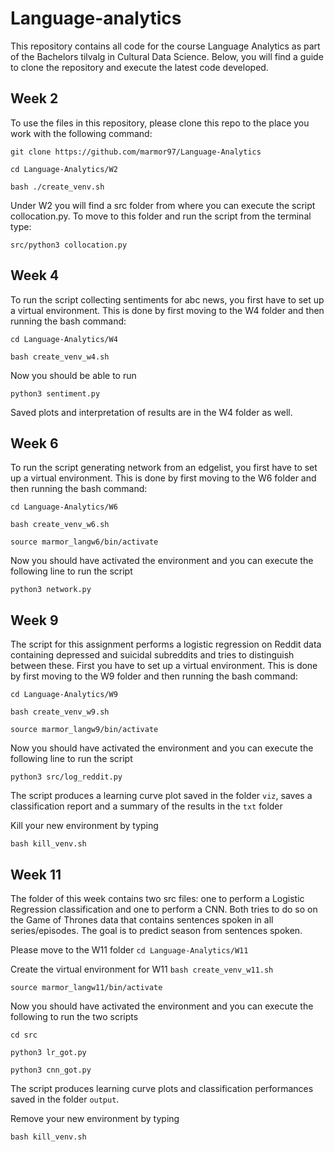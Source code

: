 # Language-analytics
This repository contains all code for the course Language Analytics as part of the Bachelors tilvalg in Cultural Data Science.
Below, you will find a guide to clone the repository and execute the latest code developed.


## Week 2
To use the files in this repository, please clone this repo to the place you work with the following command:

``git clone https://github.com/marmor97/Language-Analytics``

``cd Language-Analytics/W2``

``bash ./create_venv.sh``


Under W2 you will find a src folder from where you can execute the script collocation.py. To move to this folder and run the script from the terminal type:

``src/python3 collocation.py``

## Week 4
To run the script collecting sentiments for abc news, you first have to set up a virtual environment. This is done by first moving to the W4 folder and then running the bash command:


``cd Language-Analytics/W4``

``bash create_venv_w4.sh``

Now you should be able to run

``python3 sentiment.py``

Saved plots and interpretation of results are in the W4 folder as well.

## Week 6
To run the script generating network from an edgelist, you first have to set up a virtual environment. This is done by first moving to the W6 folder and then running the bash command:

``cd Language-Analytics/W6``

``bash create_venv_w6.sh``

``source marmor_langw6/bin/activate``

Now you should have activated the environment and you can execute the following line to run the script

``python3 network.py``


## Week 9
The script for this assignment performs a logistic regression on Reddit data containing depressed and suicidal subreddits and tries to distinguish between these.  First you have to set up a virtual environment. This is done by first moving to the W9 folder and then running the bash command:

``cd Language-Analytics/W9``

``bash create_venv_w9.sh``

``source marmor_langw9/bin/activate``

Now you should have activated the environment and you can execute the following line to run the script

``python3 src/log_reddit.py``

The script produces a learning curve plot saved in the folder ``viz``, saves a classification report and a summary of the results in the ``txt`` folder

Kill your new environment by typing 

``bash kill_venv.sh``


## Week 11
The folder of this week contains two src files: one to perform a Logistic Regression classification and one to perform a CNN. Both tries to do so on the Game of Thrones data that contains sentences spoken in all series/episodes. The goal is to predict season from sentences spoken.

Please move to the W11 folder
``cd Language-Analytics/W11``

Create the virtual environment for W11
``bash create_venv_w11.sh``

``source marmor_langw11/bin/activate``

Now you should have activated the environment and you can execute the following to run the two scripts

``cd src``

``python3 lr_got.py``

``python3 cnn_got.py``

The script produces learning curve plots and classification performances saved in the folder ``output``. 

Remove your new environment by typing 

``bash kill_venv.sh``
